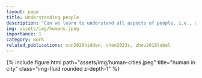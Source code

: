 ```yaml
---
layout: page
title: Understanding people
description: "Can we learn to understand all aspects of people, i.e., appearance, behavior, from images and videos?"
img: assets/img/humans.jpeg
importance: 1
category: work
related_publications: sun2020hidden, chen2023s, zhou2018label
---
```


<div class="row">
    <div class="col-sm mt-3 mt-md-0">
        {% include figure.html path="assets/img/human-cities.jpeg" title="human in city" class="img-fluid rounded z-depth-1" %}
    </div>
</div>